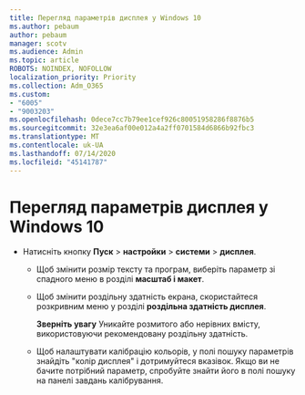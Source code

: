 ```yaml
---
title: Перегляд параметрів дисплея у Windows 10
ms.author: pebaum
author: pebaum
manager: scotv
ms.audience: Admin
ms.topic: article
ROBOTS: NOINDEX, NOFOLLOW
localization_priority: Priority
ms.collection: Adm_O365
ms.custom:
- "6005"
- "9003203"
ms.openlocfilehash: 0dece7cc7b79ee1cef926c80051958286f8876b5
ms.sourcegitcommit: 32e3ea6af00e012a4a2ff0701584d6866b92fbc3
ms.translationtype: MT
ms.contentlocale: uk-UA
ms.lasthandoff: 07/14/2020
ms.locfileid: "45141787"
---
```

# <a name="view-display-settings-in-windows-10"></a>Перегляд параметрів дисплея у Windows 10

- Натисніть кнопку **Пуск**   >  **настройки**   >  **системи**  >  **дисплея**.
    -  Щоб змінити розмір тексту та програм, виберіть параметр зі спадного меню в розділі **масштаб і макет**.
    - Щоб змінити роздільну здатність екрана, скористайтеся розкривним меню у розділі **роздільна здатність дисплея**.
     
      **Зверніть увагу** Уникайте розмитого або нерівних вмісту, використовуючи рекомендовану роздільну здатність.
    - Щоб налаштувати калібрацію кольорів, у полі пошуку параметрів знайдіть "колір дисплея" і дотримуйтеся вказівок. Якщо ви не бачите потрібний параметр, спробуйте знайти його в полі пошуку на панелі завдань калібрування.